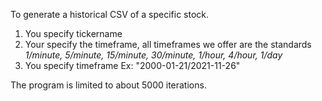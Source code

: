 To generate a historical CSV of a specific stock.

1. You specify tickername
2. Your specify the timeframe, all timeframes we offer are the standards *1/minute, 5/minute,  15/minute, 30/minute, 1/hour, 4/hour, 1/day*
3. You specify timeframe Ex: "2000-01-21/2021-11-26"

The program is limited to about 5000 iterations.